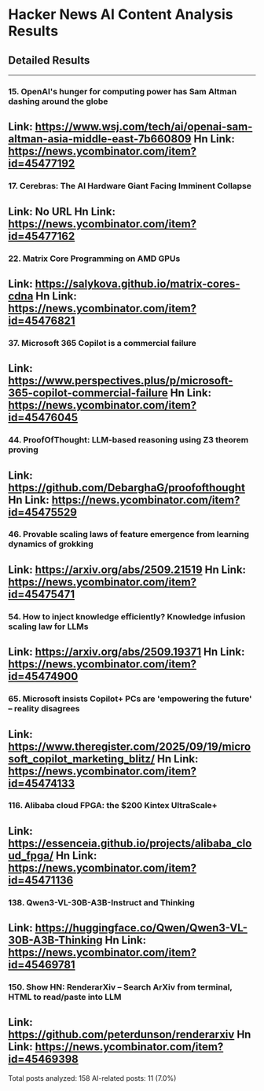 # Hacker News AI Content Analysis Results

## Detailed Results

------
### 15. OpenAI's hunger for computing power has Sam Altman dashing around the globe
Link: https://www.wsj.com/tech/ai/openai-sam-altman-asia-middle-east-7b660809
Hn Link: https://news.ycombinator.com/item?id=45477192
------
### 17. Cerebras: The AI Hardware Giant Facing Imminent Collapse
Link: No URL
Hn Link: https://news.ycombinator.com/item?id=45477162
------
### 22. Matrix Core Programming on AMD GPUs
Link: https://salykova.github.io/matrix-cores-cdna
Hn Link: https://news.ycombinator.com/item?id=45476821
------
### 37. Microsoft 365 Copilot is a commercial failure
Link: https://www.perspectives.plus/p/microsoft-365-copilot-commercial-failure
Hn Link: https://news.ycombinator.com/item?id=45476045
------
### 44. ProofOfThought: LLM-based reasoning using Z3 theorem proving
Link: https://github.com/DebarghaG/proofofthought
Hn Link: https://news.ycombinator.com/item?id=45475529
------
### 46. Provable scaling laws of feature emergence from learning dynamics of grokking
Link: https://arxiv.org/abs/2509.21519
Hn Link: https://news.ycombinator.com/item?id=45475471
------
### 54. How to inject knowledge efficiently? Knowledge infusion scaling law for LLMs
Link: https://arxiv.org/abs/2509.19371
Hn Link: https://news.ycombinator.com/item?id=45474900
------
### 65. Microsoft insists Copilot+ PCs are 'empowering the future' – reality disagrees
Link: https://www.theregister.com/2025/09/19/microsoft_copilot_marketing_blitz/
Hn Link: https://news.ycombinator.com/item?id=45474133
------
### 116. Alibaba cloud FPGA: the $200 Kintex UltraScale+
Link: https://essenceia.github.io/projects/alibaba_cloud_fpga/
Hn Link: https://news.ycombinator.com/item?id=45471136
------
### 138. Qwen3-VL-30B-A3B-Instruct and Thinking
Link: https://huggingface.co/Qwen/Qwen3-VL-30B-A3B-Thinking
Hn Link: https://news.ycombinator.com/item?id=45469781
------
### 150. Show HN: RenderarXiv – Search ArXiv from terminal, HTML to read/paste into LLM
Link: https://github.com/peterdunson/renderarxiv
Hn Link: https://news.ycombinator.com/item?id=45469398
------
Total posts analyzed: 158
AI-related posts: 11 (7.0%)

